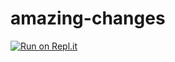 # amazing-changes
[![Run on Repl.it](https://repl.it/badge/github/Nithin-KulangaraVeedu/amazing-changes)](https://repl.it/github/Nithin-KulangaraVeedu/amazing-changes)